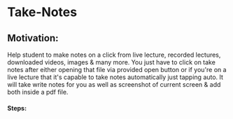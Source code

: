 # Take-Notes
## Motivation:
Help student to make notes on a click from live lecture, recorded lectures, downloaded videos, images & many more.
You just have to click on take notes after either opening that file via provided open button or if you're on a live
lecture that it's capable to take notes automatically just tapping auto.
It will take write notes for you as well as screenshot of current screen & add both inside a pdf file.

#### Steps:
